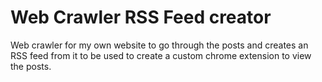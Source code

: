 # Web Crawler RSS Feed creator

Web crawler for my own website to go through the posts and 
creates an RSS feed from it to be used to create a custom 
chrome extension to view the posts.
